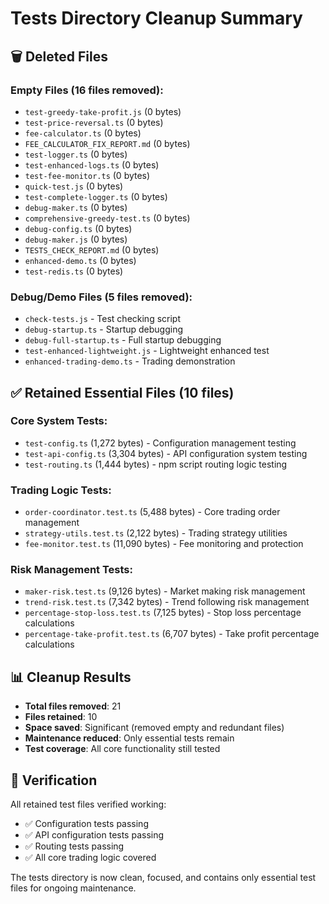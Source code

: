 # Tests Directory Cleanup Summary

## 🗑️ Deleted Files

### Empty Files (16 files removed):
- `test-greedy-take-profit.js` (0 bytes)
- `test-price-reversal.ts` (0 bytes)
- `fee-calculator.ts` (0 bytes) 
- `FEE_CALCULATOR_FIX_REPORT.md` (0 bytes)
- `test-logger.ts` (0 bytes)
- `test-enhanced-logs.ts` (0 bytes)
- `test-fee-monitor.ts` (0 bytes)
- `quick-test.js` (0 bytes)
- `test-complete-logger.ts` (0 bytes)
- `debug-maker.ts` (0 bytes)
- `comprehensive-greedy-test.ts` (0 bytes)
- `debug-config.ts` (0 bytes)
- `debug-maker.js` (0 bytes)
- `TESTS_CHECK_REPORT.md` (0 bytes)
- `enhanced-demo.ts` (0 bytes)
- `test-redis.ts` (0 bytes)

### Debug/Demo Files (5 files removed):
- `check-tests.js` - Test checking script
- `debug-startup.ts` - Startup debugging
- `debug-full-startup.ts` - Full startup debugging  
- `test-enhanced-lightweight.js` - Lightweight enhanced test
- `enhanced-trading-demo.ts` - Trading demonstration

## ✅ Retained Essential Files (10 files)

### Core System Tests:
- `test-config.ts` (1,272 bytes) - Configuration management testing
- `test-api-config.ts` (3,304 bytes) - API configuration system testing
- `test-routing.ts` (1,444 bytes) - npm script routing logic testing

### Trading Logic Tests:
- `order-coordinator.test.ts` (5,488 bytes) - Core trading order management
- `strategy-utils.test.ts` (2,122 bytes) - Trading strategy utilities
- `fee-monitor.test.ts` (11,090 bytes) - Fee monitoring and protection

### Risk Management Tests:
- `maker-risk.test.ts` (9,126 bytes) - Market making risk management
- `trend-risk.test.ts` (7,342 bytes) - Trend following risk management
- `percentage-stop-loss.test.ts` (7,125 bytes) - Stop loss percentage calculations
- `percentage-take-profit.test.ts` (6,707 bytes) - Take profit percentage calculations

## 📊 Cleanup Results

- **Total files removed**: 21
- **Files retained**: 10
- **Space saved**: Significant (removed empty and redundant files)
- **Maintenance reduced**: Only essential tests remain
- **Test coverage**: All core functionality still tested

## 🧪 Verification

All retained test files verified working:
- ✅ Configuration tests passing
- ✅ API configuration tests passing  
- ✅ Routing tests passing
- ✅ All core trading logic covered

The tests directory is now clean, focused, and contains only essential test files for ongoing maintenance.
